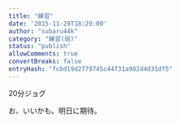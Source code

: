 ```yaml
---
title: "練習"
date: '2015-11-29T18:29:00'
author: "subaru44k"
category: "練習(弱)"
status: "publish"
allowComments: true
convertBreaks: false
entryHash: "fcbd19d2779745c44f31a982d4d31df5"
---
```

20分ジョグ

お、いいかも。明日に期待。
